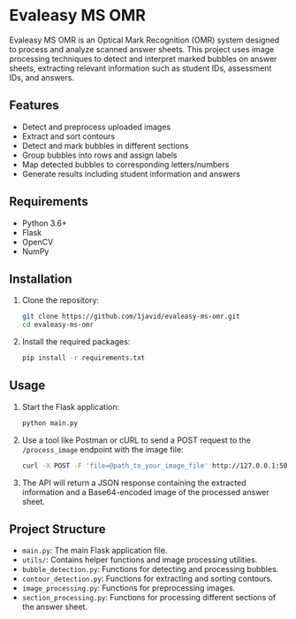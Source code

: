 # Evaleasy MS OMR

Evaleasy MS OMR is an Optical Mark Recognition (OMR) system designed to process and analyze scanned answer sheets. This project uses image processing techniques to detect and interpret marked bubbles on answer sheets, extracting relevant information such as student IDs, assessment IDs, and answers.

## Features

- Detect and preprocess uploaded images
- Extract and sort contours
- Detect and mark bubbles in different sections
- Group bubbles into rows and assign labels
- Map detected bubbles to corresponding letters/numbers
- Generate results including student information and answers

## Requirements

- Python 3.6+
- Flask
- OpenCV
- NumPy

## Installation

1. Clone the repository:
    ```bash
    git clone https://github.com/1javid/evaleasy-ms-omr.git
    cd evaleasy-ms-omr
    ```

2. Install the required packages:
    ```bash
    pip install -r requirements.txt
    ```

## Usage

1. Start the Flask application:
    ```bash
    python main.py
    ```

2. Use a tool like Postman or cURL to send a POST request to the `/process_image` endpoint with the image file:
    ```bash
    curl -X POST -F 'file=@path_to_your_image_file' http://127.0.0.1:5000/process_image
    ```

3. The API will return a JSON response containing the extracted information and a Base64-encoded image of the processed answer sheet.

## Project Structure

- `main.py`: The main Flask application file.
- `utils/`: Contains helper functions and image processing utilities.
- `bubble_detection.py`: Functions for detecting and processing bubbles.
- `contour_detection.py`: Functions for extracting and sorting contours.
- `image_processing.py`: Functions for preprocessing images.
- `section_processing.py`: Functions for processing different sections of the answer sheet.